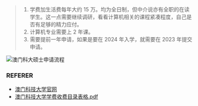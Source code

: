 
> 1. 学费加生活费每年大约 15 万。均为全日制，但中介说亦有全职的在读学生。这一点需要继续调研，看看计算机相关的课程紧凑程度，自己是否有足够的精力应付。
> 2. 计算机专业需要上 2 年课。
> 3. 需要提前一年申请，如果是要在 2024 年入学，就需要在 2023 年提交申请。


![澳门科大硕士申请流程](https://cloud-minapp-44261.cloud.ifanrusercontent.com/1pMldQ1b2oxfSR4u.jpg)

### REFERER

- [澳门科技大学官网](https://www.must.edu.mo/)
- [澳门科技大学学费收费目录表格.pdf](https://www.must.edu.mo/images/pdf/MasterFT_Non_Macao_residents.pdf)
